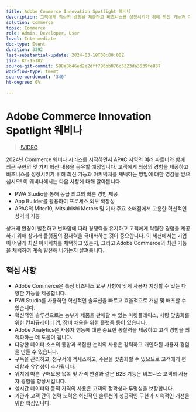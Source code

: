 ```yaml
---
title: Adobe Commerce Innovation Spotlight 웨비나
description: 고객에게 최상의 경험을 제공하고 비즈니스를 성장시키기 위해 최신 기능과 아키텍처를 채택하는 방법에 대한 영감을 얻으십시오!이 웨비나에서.
solution: Commerce
topic: Commerce
role: Admin, Developer, User
level: Intermediate
doc-type: Event
duration: 3392
last-substantial-update: 2024-03-18T00:00:00Z
jira: KT-15182
source-git-commit: 598a8b46ed2e2dff796bb076c5323da3639fe837
workflow-type: tm+mt
source-wordcount: '340'
ht-degree: 0%

---
```



# Adobe Commerce Innovation Spotlight 웨비나

>[!VIDEO](https://video.tv.adobe.com/v/3427965/?learn=on)

2024년 Commerce 웨비나 시리즈를 시작하면서 APAC 지역의 여러 파트너와 함께 최근 구현의 몇 가지 혁신 내용을 공유할 예정입니다. 고객에게 최상의 경험을 제공하고 비즈니스를 성장시키기 위해 최신 기능과 아키텍처를 채택하는 방법에 대한 영감을 얻으십시오!
이 웨비나에서는 다음 사항에 대해 알아봅니다.

* PWA Studio을 통해 동급 최고의 빠른 경험 제공
* App Builder를 활용하여 프로세스 외부 확장성
* APAC의 Miter10, Mitsubishi Motors 및 기타 주요 소매점에서 고용한 혁신적인 상거래 기능

상거래 환경이 발전하고 변화함에 따라 경쟁력을 유지하고 고객에게 탁월한 경험을 제공하기 위해 상거래 플랫폼의 잠재력을 극대화하는 것이 중요합니다. 이 세션에서는 기업이 어떻게 최신 아키텍처를 채택하고 있는지, 그리고 Adobe Commerce의 최신 기능을 채택하여 계속 발전해 나가는지 살펴봅니다.

## 핵심 사항

* Adobe Commerce은 특정 비즈니스 요구 사항에 맞게 사용자 지정할 수 있는 다양한 기능을 제공합니다.
* PWI Studio를 사용하면 혁신적인 솔루션을 빠르고 효율적으로 개발 및 배포할 수 있습니다.
* 혁신적인 솔루션으로는 농부가 제품을 판매할 수 있는 마켓플레이스, 차량 맞춤화를 위한 컨피규레이터 앱, 장비 채용을 위한 플랫폼 등이 있습니다.
* Adobe Analytics은 사용자 행동에 대한 중요한 통찰력을 제공하고 고객 경험을 최적화하는 데 도움이 됩니다.
* 다양한 데이터 소스의 통합과 복잡한 논리의 사용은 강력하고 개인화된 사용자 경험을 만들 수 있습니다.
* 구독을 관리하고, 청구서에 액세스하고, 주문을 맞춤화할 수 있으므로 고객에게 편리함과 유연성이 추가됩니다.
* 위치에 따른 구매요청 목록 및 가격 변경과 같은 B2B 기능은 비즈니스 고객의 사용자 경험을 향상시킵니다.
* 실시간 데이터와 동적 가격의 사용은 고객의 정확성과 투명성을 보장합니다.
* 기관과 고객 간의 협력 노력은 혁신적인 솔루션의 성공적인 구현과 지속적인 개선을 위한 핵심입니다.